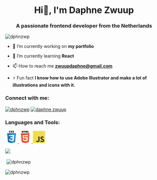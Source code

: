 <h1 align="center">Hi👋, I'm Daphne Zwuup</h1>
<h3 align="center">A passionate frontend developer from the Netherlands</h3>

<p align="left"> <img src="https://komarev.com/ghpvc/?username=dphnzwp&label=Profile%20views&color=0e75b6&style=flat" alt="dphnzwp" /> </p>

- 🔭 I’m currently working on **my portfolio**

- 🌱 I’m currently learning **React**

- 📫 How to reach me **zwuupdaphne@gmail.com**

- ⚡ Fun fact **I know how to use Adobe Illustrator and make a lot of illustrations and icons with it.**

<h3 align="left">Connect with me:</h3>
<p align="left">
<a href="https://codepen.io/dphnzwp" target="blank"><img align="center" src="https://raw.githubusercontent.com/rahuldkjain/github-profile-readme-generator/master/src/images/icons/Social/codepen.svg" alt="dphnzwp" height="30" width="40" /></a>
<a href="https://linkedin.com/in/daphne zwuup" target="blank"><img align="center" src="https://raw.githubusercontent.com/rahuldkjain/github-profile-readme-generator/master/src/images/icons/Social/linked-in-alt.svg" alt="daphne zwuup" height="30" width="40" /></a>
</p>

<h3 align="left">Languages and Tools:</h3>
<p align="left"> <a href="https://www.w3schools.com/css/" target="_blank" rel="noreferrer"> <img src="https://raw.githubusercontent.com/devicons/devicon/master/icons/css3/css3-original-wordmark.svg" alt="css3" width="40" height="40"/> </a> <a href="https://www.w3.org/html/" target="_blank" rel="noreferrer"> <img src="https://raw.githubusercontent.com/devicons/devicon/master/icons/html5/html5-original-wordmark.svg" alt="html5" width="40" height="40"/> </a> <a href="https://developer.mozilla.org/en-US/docs/Web/JavaScript" target="_blank" rel="noreferrer"> <img src="https://raw.githubusercontent.com/devicons/devicon/master/icons/javascript/javascript-original.svg" alt="javascript" width="40" height="40"/> </a> </p>

<img src="https://github-readme-stats.vercel.app/api/top-langs?username=dphnzwp&layout=compact"/>

<p>&nbsp;<img align="center" src="https://github-readme-stats.vercel.app/api?username=dphnzwp&show_icons=true&locale=en" alt="dphnzwp" /></p>

<p><img align="center" src="https://github-readme-streak-stats.herokuapp.com/?user=dphnzwp&" alt="dphnzwp" /></p>
